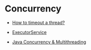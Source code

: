 # Concurrency
+ [How to timeout a thread?](https://www.youtube.com/watch?v=_RSAS-gIjGo&list=PLhfHPmPYPPRmHL24Ry8rzni2XgwFeooVE)

+ [ExecutorService](https://www.youtube.com/watch?v=6Oo-9Can3H8&list=PLhfHPmPYPPRl0LntrCBnQD5ln6lnqqoms)

+ [Java Concurrency & Multithreading](https://youtu.be/WldMTtUWqTg)